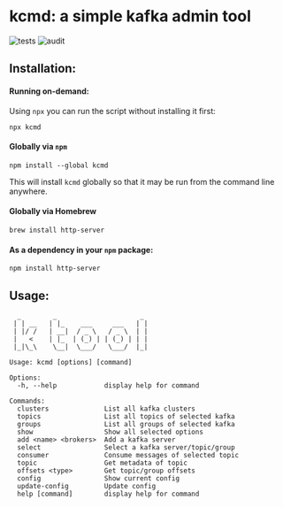 # kcmd: a simple kafka admin tool

![tests](https://github.com/cengler/k/actions/workflows/test.yml/badge.svg)
![audit](https://github.com/cengler/k/actions/workflows/audit.yml/badge.svg)

## Installation:

#### Running on-demand:

Using `npx` you can run the script without installing it first:

    npx kcmd

#### Globally via `npm`

    npm install --global kcmd

This will install `kcmd` globally so that it may be run from the command line anywhere.

#### Globally via Homebrew

    brew install http-server
     
#### As a dependency in your `npm` package:

    npm install http-server

## Usage:
```
  _        _                     _ 
 | | __   | |_    ___     ___   | |
 | |/ /   | __|  / _ \   / _ \  | |
 |   <    | |_  | (_) | | (_) | | |
 |_|\_\    \__|  \___/   \___/  |_|
                                   
Usage: kcmd [options] [command]

Options:
  -h, --help            display help for command

Commands:
  clusters              List all kafka clusters
  topics                List all topics of selected kafka
  groups                List all groups of selected kafka
  show                  Show all selected options
  add <name> <brokers>  Add a kafka server
  select                Select a kafka server/topic/group
  consumer              Consume messages of selected topic
  topic                 Get metadata of topic
  offsets <type>        Get topic/group offsets
  config                Show current config
  update-config         Update config
  help [command]        display help for command
```